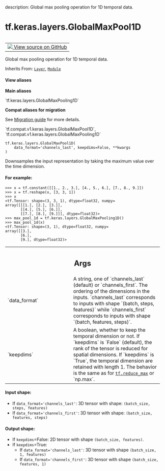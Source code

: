 description: Global max pooling operation for 1D temporal data.

<div itemscope itemtype="http://developers.google.com/ReferenceObject">
<meta itemprop="name" content="tf.keras.layers.GlobalMaxPool1D" />
<meta itemprop="path" content="Stable" />
<meta itemprop="property" content="__init__"/>
<meta itemprop="property" content="__new__"/>
</div>

# tf.keras.layers.GlobalMaxPool1D

<!-- Insert buttons and diff -->

<table class="tfo-notebook-buttons tfo-api nocontent" align="left">
<td>
  <a target="_blank" href="https://github.com/keras-team/keras/tree/v2.9.0/keras/layers/pooling/global_max_pooling1d.py#L24-L82">
    <img src="https://www.tensorflow.org/images/GitHub-Mark-32px.png" />
    View source on GitHub
  </a>
</td>
</table>



Global max pooling operation for 1D temporal data.

Inherits From: [`Layer`](../../../tf/keras/layers/Layer.md), [`Module`](../../../tf/Module.md)

<section class="expandable">
  <h4 class="showalways">View aliases</h4>
  <p>
<b>Main aliases</b>
<p>`tf.keras.layers.GlobalMaxPooling1D`</p>

<b>Compat aliases for migration</b>
<p>See
<a href="https://www.tensorflow.org/guide/migrate">Migration guide</a> for
more details.</p>
<p>`tf.compat.v1.keras.layers.GlobalMaxPool1D`, `tf.compat.v1.keras.layers.GlobalMaxPooling1D`</p>
</p>
</section>

<pre class="devsite-click-to-copy prettyprint lang-py tfo-signature-link">
<code>tf.keras.layers.GlobalMaxPool1D(
    data_format=&#x27;channels_last&#x27;, keepdims=False, **kwargs
)
</code></pre>



<!-- Placeholder for "Used in" -->

Downsamples the input representation by taking the maximum value over
the time dimension.

#### For example:



```
>>> x = tf.constant([[1., 2., 3.], [4., 5., 6.], [7., 8., 9.]])
>>> x = tf.reshape(x, [3, 3, 1])
>>> x
<tf.Tensor: shape=(3, 3, 1), dtype=float32, numpy=
array([[[1.], [2.], [3.]],
       [[4.], [5.], [6.]],
       [[7.], [8.], [9.]]], dtype=float32)>
>>> max_pool_1d = tf.keras.layers.GlobalMaxPooling1D()
>>> max_pool_1d(x)
<tf.Tensor: shape=(3, 1), dtype=float32, numpy=
array([[3.],
       [6.],
       [9.], dtype=float32)>
```

<!-- Tabular view -->
 <table class="responsive fixed orange">
<colgroup><col width="214px"><col></colgroup>
<tr><th colspan="2"><h2 class="add-link">Args</h2></th></tr>

<tr>
<td>
`data_format`
</td>
<td>
A string,
one of `channels_last` (default) or `channels_first`.
The ordering of the dimensions in the inputs.
`channels_last` corresponds to inputs with shape
`(batch, steps, features)` while `channels_first`
corresponds to inputs with shape
`(batch, features, steps)`.
</td>
</tr><tr>
<td>
`keepdims`
</td>
<td>
A boolean, whether to keep the temporal dimension or not.
If `keepdims` is `False` (default), the rank of the tensor is reduced
for spatial dimensions.
If `keepdims` is `True`, the temporal dimension are retained with
length 1.
The behavior is the same as for <a href="../../../tf/math/reduce_max.md"><code>tf.reduce_max</code></a> or `np.max`.
</td>
</tr>
</table>



#### Input shape:

- If `data_format='channels_last'`:
  3D tensor with shape:
  `(batch_size, steps, features)`
- If `data_format='channels_first'`:
  3D tensor with shape:
  `(batch_size, features, steps)`



#### Output shape:

- If `keepdims`=False:
  2D tensor with shape `(batch_size, features)`.
- If `keepdims`=True:
  - If `data_format='channels_last'`:
    3D tensor with shape `(batch_size, 1, features)`
  - If `data_format='channels_first'`:
    3D tensor with shape `(batch_size, features, 1)`


